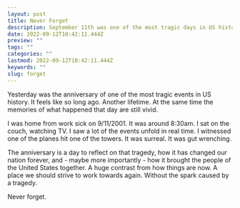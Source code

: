 ```yaml
---
layout: post
title: Never Forget
description: September 11th was one of the most tragic days in US history.  Never forget.
date: 2022-09-12T10:42:11.444Z
preview: ""
tags: ""
categories: ""
lastmod: 2022-09-12T10:42:11.444Z
keywords: ""
slug: forget
---
```

Yesterday was the anniversary of one of the most tragic events in US history. It feels like so long ago.  Another lifetime.  At the same time the memories of what happened that day are still vivid.

I was home from work sick on 9/11/2001.  It was around 8:30am.  I sat on the couch, watching TV.  I saw a lot of the events unfold in real time.  I witnessed one of the planes hit one of the towers.  It was surreal.  It was gut wrenching.

The anniversary is a day to reflect on that tragedy, how it has changed our nation forever, and - maybe more importantly - how it brought the people of the United States together.  A huge contrast from how things are now.  A place we should strive to work towards again.  Without the spark caused by a tragedy.

Never forget.